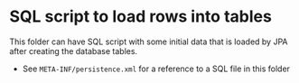 # SQL script to load rows into tables
This folder can have SQL script with some initial data that is loaded by JPA after creating the database tables.
- See `META-INF/persistence.xml` for a reference to a SQL file in this folder


